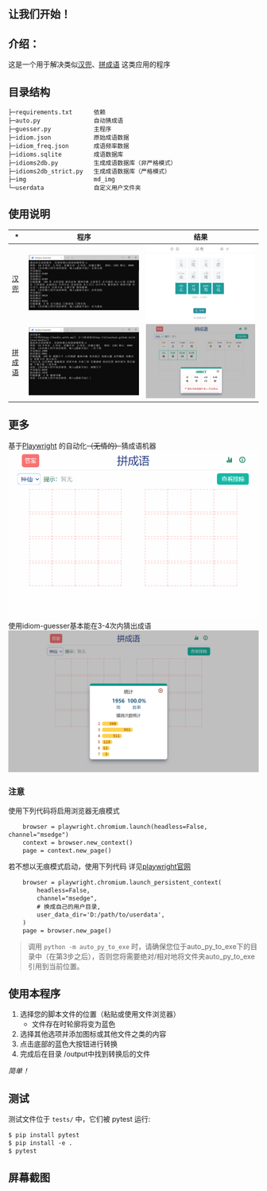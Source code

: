 
## 让我们开始！

## 介绍：
这是一个用于解决类似[汉兜](https://handle.antfu.me)、[拼成语](https://allanchain.github.io/chinese-wordle/) 这类应用的程序

## 目录结构
```
├─requirements.txt      依赖
├─auto.py               自动猜成语
├─guesser.py            主程序
├─idiom.json            原始成语数据
├─idiom_freq.json       成语频率数据
├─idioms.sqlite         成语数据库
├─idioms2db.py          生成成语数据库（非严格模式）
├─idioms2db_strict.py   生成成语数据库（严格模式）
├─img                   md_img
└─userdata              自定义用户文件夹
```

## 使用说明


|*|程序|结果      |
| ----| ---- | ---- |
|[汉兜](https://handle.antfu.me)|![ex1](./img/ex1.png) | ![ex2](./img/ex2.png) |
|[拼成语](https://allanchain.github.io/chinese-wordle/)|![ex3](./img/ex3.png) | ![ex4](./img/ex4.png) |

## 更多
基于[Playwright](https://playwright.dev/) 的自动化~~（无情的）~~猜成语机器
![gif1](./img/gif1.gif) 
使用idiom-guesser基本能在3-4次内猜出成语
![ex5](./img/ex5.png) 
### 注意
使用下列代码将启用浏览器无痕模式

```
    browser = playwright.chromium.launch(headless=False, channel="msedge")
    context = browser.new_context()
    page = context.new_page()
```
若不想以无痕模式启动，使用下列代码
详见[playwright官网](https://playwright.dev/python/docs/api/class-browsertype#browser-type-launch-persistent-context)
```   
    browser = playwright.chromium.launch_persistent_context(
        headless=False,
        channel="msedge",
        # 换成自己的用户目录,
        user_data_dir='D:/path/to/userdata',
    )
    page = browser.new_page()
```

> 调用 `python -m auto_py_to_exe` 时，请确保您位于auto_py_to_exe下的目录中（在第3步之后），否则您将需要绝对/相对地将文件夹auto_py_to_exe引用到当前位置。
## 使用本程序
1. 选择您的脚本文件的位置（粘贴或使用文件浏览器）
   - 文件存在时轮廓将变为蓝色
2. 选择其他选项并添加图标或其他文件之类的内容
3. 点击底部的蓝色大按钮进行转换
4. 完成后在目录 /output中找到转换后的文件

*简单！*


## 测试

测试文件位于 `tests/` 中，它们被 pytest 运行:

```
$ pip install pytest
$ pip install -e .
$ pytest
```

## 屏幕截图
